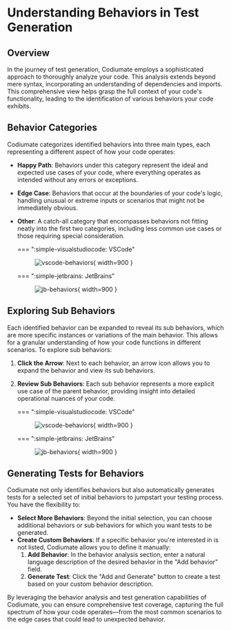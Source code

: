 # Understanding Behaviors in Test Generation

## Overview
In the journey of test generation, Codiumate employs a sophisticated approach to thoroughly analyze your code. This analysis extends beyond mere syntax, incorporating an understanding of dependencies and imports. This comprehensive view helps grasp the full context of your code's functionality, leading to the identification of various behaviors your code exhibits.

## Behavior Categories
Codiumate categorizes identified behaviors into three main types, each representing a different aspect of how your code operates:

- **Happy Path**: Behaviors under this category represent the ideal and expected use cases of your code, where everything operates as intended without any errors or exceptions.
- **Edge Case**: Behaviors that occur at the boundaries of your code's logic, handling unusual or extreme inputs or scenarios that might not be immediately obvious.
- **Other**: A catch-all category that encompasses behaviors not fitting neatly into the first two categories, including less common use cases or those requiring special consideration.

    === ":simple-visualstudiocode: VSCode"
        <figure markdown="1">
        ![vscode-behaviors](https://codium.ai/images/codiumate/vscode-behaviors.png){ width=900 }
        </figure>

    === ":simple-jetbrains: JetBrains"
        <figure markdown="1">
        ![jb-behaviors](https://codium.ai/images/codiumate/jb-behaviors.png){ width=900 }
        </figure>

## Exploring Sub Behaviors
Each identified behavior can be expanded to reveal its sub behaviors, which are more specific instances or variations of the main behavior. This allows for a granular understanding of how your code functions in different scenarios. To explore sub behaviors:

1. **Click the Arrow**: Next to each behavior, an arrow icon allows you to expand the behavior and view its sub behaviors.
2. **Review Sub Behaviors**: Each sub behavior represents a more explicit use case of the parent behavior, providing insight into detailed operational nuances of your code.

    === ":simple-visualstudiocode: VSCode"
        <figure markdown="1">
        ![vscode-behaviors](https://codium.ai/images/codiumate/vscode-sub-behaviors.png){ width=900 }
        </figure>

    === ":simple-jetbrains: JetBrains"
        <figure markdown="1">
        ![jb-behaviors](https://codium.ai/images/codiumate/jb-sub-behaviors.png){ width=900 }
        </figure>

## Generating Tests for Behaviors
Codiumate not only identifies behaviors but also automatically generates tests for a selected set of initial behaviors to jumpstart your testing process. You have the flexibility to:

- **Select More Behaviors**: Beyond the initial selection, you can choose additional behaviors or sub behaviors for which you want tests to be generated.
- **Create Custom Behaviors**: If a specific behavior you're interested in is not listed, Codiumate allows you to define it manually:
    1. **Add Behavior**: In the behavior analysis section, enter a natural language description of the desired behavior in the "Add behavior" field.
    2. **Generate Test**: Click the "Add and Generate" button to create a test based on your custom behavior description.

By leveraging the behavior analysis and test generation capabilities of Codiumate, you can ensure comprehensive test coverage, capturing the full spectrum of how your code operates—from the most common scenarios to the edge cases that could lead to unexpected behavior.
